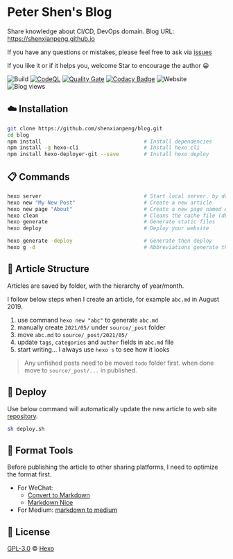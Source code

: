 # Peter Shen's Blog

Share knowledge about CI/CD, DevOps domain. Blog URL: https://shenxianpeng.github.io

If you have any questions or mistakes, please feel free to ask via [issues](https://github.com/shenxianpeng/blog/issues)

If you like it or if it helps you, welcome Star to encourage the author 😀

![Build](https://github.com/shenxianpeng/blog/workflows/build/badge.svg?branch=master)
[![CodeQL](https://github.com/shenxianpeng/blog/workflows/CodeQL/badge.svg)](https://github.com/shenxianpeng/blog/actions?query=workflow%3ACodeQL)
[![Quality Gate](https://sonarcloud.io/api/project_badges/measure?project=shenxianpeng_blog&metric=alert_status)](https://sonarcloud.io/dashboard?id=shenxianpeng_blog)
[![Codacy Badge](https://app.codacy.com/project/badge/Grade/c11eed2252634f68a4a4f62a5e069fa6)](https://www.codacy.com/gh/shenxianpeng/blog/dashboard?utm_source=github.com&amp;utm_medium=referral&amp;utm_content=shenxianpeng/blog&amp;utm_campaign=Badge_Grade)
![Website](https://img.shields.io/website?url=https%3A%2F%2Fshenxianpeng.github.io%2F) ![Blog views](https://gpvc.arturio.dev/blog)

## :cloud: Installation

```bash
git clone https://github.com/shenxianpeng/blog.git
cd blog
npm install                                 # Install dependencies
npm install -g hexo-cli                     # Install hexo cli
npm install hexo-deployer-git --save        # Install hexo deploy
```

## :clipboard: Commands

```bash
hexo server                                 # Start local server. by default is http://localhost:4000/
hexo new "My New Post"                      # Create a new article
hexo new page "About"                       # Create a new page named About
hexo clean                                  # Cleans the cache file (db.json) and generate files (public)
hexo generate                               # Generate static files
hexo deploy                                 # Deploy your website

hexo generate -deploy                       # Generate then deploy
hexo g -d                                   # Abbreviations generate then deploy
```
## :memo: Article Structure

Articles are saved by folder, with the hierarchy of year/month. 

I follow below steps when I create an article, for example `abc.md` in August 2019. 


1. use command `hexo new "abc"` to generate `abc.md`
2. manually create `2021/05/` under `source/_post` folder
3. move `abc.md` to `source/_post/2021/05/`
4. update `tags`, `categories` and `author` fields in `abc.md` file
5. start writing... I always use `hexo s` to see how it looks

> Any unfished posts need to be moved `todo` folder first. when done move to `source/_post/...` in published.

## 🚀 Deploy

Use below command will automatically update the new article to web site [repository](https://github.com/shenxianpeng/shenxianpeng.github.io).

```bash
sh deploy.sh
```

## 🧰 Format Tools

Before publishing the article to other sharing platforms, I need to optimize the format first.

* For WeChat: 
    * [Convert to Markdown](http://blog.didispace.com/tools/online-markdown/)
    * [Markdown Nice](https://www.mdnice.com/)
* For Medium: [markdown to medium](http://markdown-to-medium.surge.sh/)

## 📜 License

[GPL-3.0](https://github.com/shenxianpeng/blog/blob/master/LICENSE) © [Hexo](https://hexo.io)
